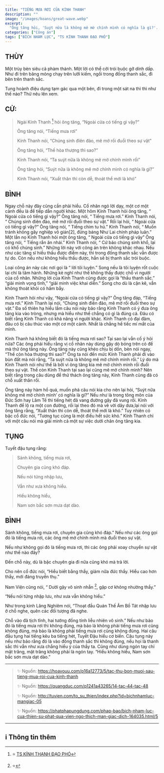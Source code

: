 ```yaml
---
title: "TIẾNG MƯA RƠI CỦA KÍNH THANH"
description: ""
image: "/images/koans/great-wave.webp"
excerpt: 
  "Ông tăng hỏi, 'Suýt nữa là không mê mờ chính mình có nghĩa là gì?'. Kính Thanh nói, 'Xuất thân thì còn dễ, thoát thể mới là khó'"
categories: ["Công án"]
tags: ["BÍCH NHAM LỤC", "TS KÍNH THANH ĐẠO PHÓ"]
---
```


## THÙY

Một trùy bèn siêu cả phàm thánh. Một lời có thể cởi trói buộc gỡ dính dấp. Như đi trên băng mỏng chạy trên lưỡi kiếm, ngồi trong đống thanh sắc, đi bên trên thanh sắc. 

Tung hoành điệu dụng tạm gác qua một bên, đi trong một sát na thì thì như thế nào? Thử nêu lên xem.

## CỬ:

> Ngài Kính Thanh [^1] hỏi ông tăng, “Ngoài cửa có tiếng gì vậy?”
> 
> Ông tăng nói, “Tiếng mưa rơi” 
> 
> Kính Thanh nói, “Chúng sinh điên đảo, mê mờ rồi đuổi theo sự vật” 
> 
> Ông tăng hỏi, “Thế hòa thượng thì sao?”
> 
> Kính Thanh nói, “Ta suýt nữa là không mê mờ chính mình rồi”
> 
> Ông tăng hỏi, “Suýt nữa là không mê mờ chính mình có nghĩa là gì?”
> 
> Kính Thanh nói, “Xuất thân thì còn dễ, thoát thể mới là khó”

## BÌNH

Ngay chỗ này đây cũng cần phải hiểu. Cổ nhân ngỏ lời dạy, một cơ một cảnh đều là để tiếp dẫn người khác. Một hôm Kính Thanh hỏi ông tăng, “ Ngoài cửa có tiếng gì vậy?” Ông tăng nói, “ Tiếng mưa rơi.” Kính Thanh nói, “ Chúng sinh điên đảo, mê mờ rồi đuổi theo sự vật.” Rồi lại hỏi, “ Ngoài cửa có tiếng gì vậy?” Ông tăng nói, “ Tiếng chim tu hú.” Kính Thanh nói, “ Muốn tránh không gây nghiệp vô gián[2], đừng báng Như Lai chính pháp luân.” Một lần nọ Kính Thanh hỏi một ông tăng, “ Ngoài cửa có tiếng gì vậy” Ông tăng nói, “ Tiếng rắn ăn nhái.” Kính Thanh nói, “ Cứ bảo chúng sinh khổ, lại có khổ chúng sinh.” Những lời này với công án trên không khác nhau. Nếu như các tăng sĩ hiểu thấu được điểm này, thì trong đống thanh sắc vẫn được tự do. Còn nếu như không hiểu thấu được, hẳn sẽ bị thanh sắc trói buộc.

Loại công án này các nơi gọi là “ lời tôi luyện.” Song nếu là tôi luyện rốt cuộc lại chỉ là tâm hành. Những kẻ nghĩ như thế không thấy được chỗ vì người của cổ nhân. Những lời của Kính Thanh cũng được gọi là “thấu thanh sắc.” “giải minh vọng tình,” “giải minh việc khai diễn.” Song cho dù là cặn kẽ, vẫn không thoát khỏi có hầm bẫy.

Kính Thanh hỏi như vậy, “Ngoài cửa có tiếng gì vậy?” Ông tăng đáp, “Tiếng mưa rơi.” Kính Thanh lại nói, “Chúng sinh điên đảo, mê mờ rồi đuổi theo sự vật.” Đa số thiên hạ hiểu lầm câu nói này bảo rằng Kính Thanh có ý đưa ông tăng kia vào tròng, nhưng mà hiểu như thế chẳng có gì là đúng cả. Đâu có biết rằng Kính Thanh có khả năng vì người khác. Kính Thanh có đại đãm, đâu có bị câu thúc vào một cơ một cảnh. Nhất là chẳng hề tiếc mí mắt của mình.

Kính Thanh há không biết đó là tiếng mưa rơi sao? Tại sao lại vẫn cố ý hỏi nữa? Các ông phải hiểu rằng vị cổ nhân này dùng gậy dò bóng trên cỏ để mà thử ông tăng này. Ông tăng này cũng khéo chịu bị dồn, bèn nói ngay, “Thế còn hòa thượng thì sao?” Ông ta nói đến mức Kính Thanh phải đi vào bùn đất mà nói rằng, “Ta suýt nữa là không mê mờ chính mình rồi.” Lý do mà Kính Thanh nói như thế là bởi vì ông tăng kia mê mờ chính mình rồi đuổi theo sự vật. Thế còn Kính Thanh tại sao lại cũng mê mờ chính mình? Nên biết rằng trong câu dùng để thử thách ông tăng này, Kính Thanh cũng đã có chỗ xuất thân rồi.

Ông tăng này hàm hồ quá, muốn phá câu nói kia cho nên lại hỏi, “Suýt nữa không mê mờ chính mình’ có nghĩa là gì?” Nếu như là trong tông môn của Đức Sơn hay Lâm Tế thì tiếng hét đã vang đường gậy đã vung rồi. Kính Thanh để lộ ra một con đường, rồi lại theo đó mà vẽ vời dây dưa,lại nói với ông tăng rằng, “Xuất thân thì còn dễ, thoát thể mới là khó.” Tuy nhiên có bậc cổ đức nói, “Tương tục cũng là một điều hết sức khó.” Kính Thanh chỉ với một câu nói mà giải minh cả một sự việc dưới chân ông tăng kia.

## TỤNG

Tuyết đậu tụng rằng:

> Sảnh không, tiếng mưa rơi,
>
> Chuyên gia cũng khó đáp.
>
> Nếu nói từng nhập lưu,
>
> Vẫn như xưa không hiểu.
>
> Hiểu không hiểu,
>
> Nam sơn bắc sơn mưa dạt dào.

## BÌNH

Sảnh không, tiếng mưa rơi, chuyên gia cũng khó đáp.” Nếu như các ông gọi đó là tiếng mưa rơi, các ông mê mờ chính mình mà đuổi theo sự vật. 

Nếu như không gọi đó là tiếng mưa rơi, thì các ông phải xoay chuyển sự vật như thế nào đây? 

Đến chỗ này, dù là bậc chuyên gia đi nữa cũng khó mà trả lời. 

Cho nên cổ đức nói, “Hiểu biết bằng thầy, giảm nữa đức thầy. Hiểu cao hơn thầy, mới đáng truyền thụ.” 

Nam Viện cũng nói, “ Dưới gậy vô sinh nhẫn [^3], gặp cơ không nhường thầy.”

“Nếu nói từng nhập lưu, như xưa vẫn không hiểu.” 

Như trong kinh Lăng Nghiêm nói, “Thoạt đầu Quán Thế Âm Bồ Tát nhập lưu ở chỗ nghe, quên các đối tượng đã nghe. 

Chỗ vào đã tịch tĩnh, hai tướng đồng tính liễu nhiên vô sinh.” Nếu như bảo đó là tiếng mưa rơi thì không đúng, mà bảo là không phải tiếng mưa rơi cũng không đúng, mà bảo là không phải tiếng mưa rơi cũng không đúng. Hai câu đầu tụng hai tiếng kêu ba tiếng hét, Tuyết Đậu hiểu cơ biến. Câu tụng này nếu như bảo rằng đó là vào đống thanh sắc thì không đúng, nếu họi là thanh sắc thì vẫn như xưa chẳng hiểu ý của thầy ta. Cũng như dùng ngón tay chỉ mặt trăng, mặt trăng không phải là ngón tay. “Hiểu không hiểu, Nam sơn bắc sơn mưa dạt dào.”

***

> ✨ Nguồn: https://hoavouu.com/p16a12773/5/tac-thu-bon-muoi-sau-tieng-mua-roi-cua-kinh-thanh
>
> ✨ Nguồn: https://quangduc.com/p1241a43265/14-tac-44-tac-48
>
> ✨ Nguồn: http://tuvien.com/to_su_thien/index.php?id=bichnhamluc-mangiac-05
>
> ✨ Nguồn: https://phatphapungdung.com/phap-bao/bich-nham-luc-cua-thien-su-phat-qua-vien-ngo-thich-man-giac-dich-164035.html/5

***

## ℹ️ Thông tin thêm

[^1]: ⭐️ <a href="https://blog.phapthihoi.org/gt-member/ts-kinh-thanh-dao-pho/" target="_blank">TS KÍNH THANH ĐẠO PHÓ</a>

[^3]: ⭐️ 


